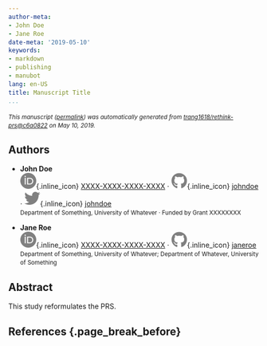 ```yaml
---
author-meta:
- John Doe
- Jane Roe
date-meta: '2019-05-10'
keywords:
- markdown
- publishing
- manubot
lang: en-US
title: Manuscript Title
...
```







<small><em>
This manuscript
([permalink](https://trang1618.github.io/rethink-prs/v/c6a0822410f35e9cbb52ab892d8b25292fb16987/))
was automatically generated
from [trang1618/rethink-prs@c6a0822](https://github.com/trang1618/rethink-prs/tree/c6a0822410f35e9cbb52ab892d8b25292fb16987)
on May 10, 2019.
</em></small>

## Authors



+ **John Doe**<br>
    ![ORCID icon](images/orcid.svg){.inline_icon}
    [XXXX-XXXX-XXXX-XXXX](https://orcid.org/XXXX-XXXX-XXXX-XXXX)
    · ![GitHub icon](images/github.svg){.inline_icon}
    [johndoe](https://github.com/johndoe)
    · ![Twitter icon](images/twitter.svg){.inline_icon}
    [johndoe](https://twitter.com/johndoe)<br>
  <small>
     Department of Something, University of Whatever
     · Funded by Grant XXXXXXXX
  </small>

+ **Jane Roe**<br>
    ![ORCID icon](images/orcid.svg){.inline_icon}
    [XXXX-XXXX-XXXX-XXXX](https://orcid.org/XXXX-XXXX-XXXX-XXXX)
    · ![GitHub icon](images/github.svg){.inline_icon}
    [janeroe](https://github.com/janeroe)<br>
  <small>
     Department of Something, University of Whatever; Department of Whatever, University of Something
  </small>



## Abstract

This study reformulates the PRS.




## References {.page_break_before}

<!-- Explicitly insert bibliography here -->
<div id="refs"></div>
